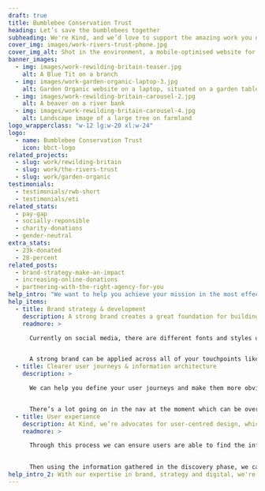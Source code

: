 ```yaml
---
draft: true
title: Bumblebee Conservation Trust
heading: Let’s save the bumblebees together
subheading: We're Kind, and we’d love to support the amazing work you do to protect bumblebees. Your mission to increase the number and distribution of bumblebees aligns perfectly with the kind of brands we love to support. We’d love to work together and use our expertise to support your mission, help grow awareness and get people supporting the Bumblebee Conservation Trust.
cover_img: images/work-rivers-trust-phone.jpg
cover_img_alt: Shot in the environment, a mobile-optimised website for The Rivers Trust website
banner_images:
  - img: images/work-rewilding-britain-teaser.jpg
    alt: A Blue Tit on a branch
  - img: images/work-garden-organic-laptop-3.jpg
    alt: Garden Organic website on a laptop, situated on a garden table.
  - img: images/work-rewilding-britain-carousel-2.jpg
    alt: A beaver on a river bank
  - img: images/work-rewilding-britain-carousel-4.jpg
    alt: Landscape image of a large tree on farmland
logo_wrapperclass: "w-12 lg:w-20 xl:w-24"
logo:
  - name: Bumblebee Conservation Trust
    icon: bbct-logo
related_projects:
  - slug: work/rewilding-britain
  - slug: work/the-rivers-trust
  - slug: work/garden-organic
testimonials:
  - testimonials/rwb-short
  - testimonials/eti
related_stats:
  - pay-gap
  - socially-reponsible
  - charity-donations
  - gender-neutral
extra_stats:
  - 23k-donated
  - 28-percent
related_posts:
  - brand-strategy-make-an-impact
  - increasing-online-donations
  - partnering-with-the-right-agency-for-you
help_intro: "We want to help you achieve your mission in the most effective way possible, so you can keep doing the important work you’re doing and save the bumblebees. Here’s how we can support the Bumblebee Conservation Trust."
help_items:
  - title: Brand strategy & development
    description: A strong brand creates a great foundation for building awareness, helping you stand out and getting people involved in supporting your charity. This will increase brand recognition and encourage people who come across the brand to engage more and want to find out more, leading them along the journey to find out more. We can really build on your existing tone of voice to make the brand more engaging.
    readmore: >

      Currently on social media, there are different fonts and styles used on different posts which creates a level of inconsistency and disconnect.


      A strong brand can be applied across all of your touchpoints like your website, social media, downloads (e.g. activity packs) and engaging graphics to share in multiple places (e.g. stats, fun facts etc).
  - title: Clearer user journeys & information architecture
    description: >

      We can help you define your user journeys and make them more obvious for users landing on your website. When it’s clear where a user should go next on every page, this can help you build awareness of your charity and also guide people to support by joining or donating.


      There’s a lot going on in the nav at the moment which can be overwhelming - we can help you to simplify and improve IA to make these user journeys much clearer and send users/potential supporters in the right direction.
  - title: User experience
    description: At Kind, we’re advocates for user-centred design, which means understanding user needs and creating a website that meets these needs as well as your organisation’s goals. Through a discovery phase, we can research and explore your organisation’s goals & objectives and the needs of your users, to ensure a deep understanding and inform the website wireframe and design process, which we will test with users for best results.
    readmore: >

      Through this process we can ensure users are able to find the information they’re looking for and make it easier for them to support you.

      
      Then using the information gathered in the discovery phase, we can design a visually engaging, accessible and functional website using your brand.
help_intro_2: With our expertise in brand, strategy and digital, we're confident we can help you build awareness and support in conserving bumblebees and their habitat. Together, we can collaborate to create a more impactful and engaging brand and online presence for the Bumblebee Conservation Trust. Let's work together to ensure that bumblebees not only survive but thrive.
---
```


